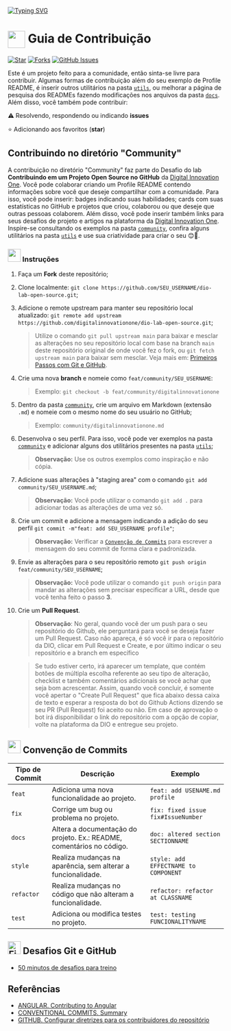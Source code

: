 <a href="https://git.io/typing-svg" target=_blank rel="nofollow noopener noreferrer"><img src="https://readme-typing-svg.demolab.com?font=Poppins&size=44&height=100&duration=1600&pause=1000&color=1e5ad1&width=750&lines=Fala+Devs!+Sejam+bem-vindos!+:);Web+Developers...;Mobile+Developers...;FullStack...;Systems+Analysts...;...and students!" alt="Typing SVG" data-canonical-src="https://readme-typing-svg.demolab.com?font=Poppins&size=44&duration=1600&pause=1000&color=1e5ad1&width=435&lines=Fala+Devs!+Sejam+bem-vindos!;Web+Developers...;Mobile+Developers...;FullStack..https://emresitesweb.com.br/wp-content/uploads/2023/11/gitironman01.png.;Systems+Analysts...;...and students!" style="max-width: 100%;">
<h1>
    <a href="https://www.dio.me/"> 
     <img align="center" width="40px" src="https://hermes.digitalinnovation.one/assets/diome/logo-minimized.png"></a>
    <span> Guia de Contribuição</span>
</h1>

[![Star](https://img.shields.io/github/stars/digitalinnovationone/dio-lab-open-source?style=social)](https://github.com/digitalinnovationone/dio-lab-open-source/stargazers)
[![Forks](https://img.shields.io/github/forks/digitalinnovationone/dio-lab-open-source?style=social)](https://github.com/digitalinnovationone/dio-lab-open-source/forks)
[![GitHub Issues](https://img.shields.io/github/issues/digitalinnovationone/dio-lab-open-source?style=social)](https://github.com/digitalinnovationone/dio-lab-open-source/issues/)

 Este é um projeto feito para a comunidade, então sinta-se livre para contribuir. Algumas formas de contribuição além do seu exemplo de Profile README, é inserir outros utilitários na pasta [`utils`](https://github.com/digitalinnovationone/dio-lab-open-source/tree/main/utils), ou melhorar a página de pesquisa dos READMEs fazendo modificações nos arquivos da pasta [`docs`](https://github.com/digitalinnovationone/dio-lab-open-source/tree/main/docs). <br>
 Além disso, você também pode contribuir:
 
⚠️ Resolvendo, respondendo ou indicando **issues**

⭐ Adicionando aos favoritos (**star**) 

##  Contribuindo no diretório "Community" 
 A contribuição no diretório "Community" faz parte do Desafio do lab **Contribuindo em um Projeto Open Source no GitHub** da [Digital Innovation One](https://www.dio.me/). Você pode colaborar criando um Profile README contendo informações sobre você que deseje compartilhar com a comunidade. Para isso, você pode inserir: badges indicando suas habilidades; cards com suas estatísticas no GitHub e projetos que criou, colaborou ou que deseje que outras pessoas colaborem. Além disso, você pode inserir também links para seus desafios de projeto e artigos na plataforma da [Digital Innovation One](https://www.dio.me/). <br>
 Inspire-se consultando os exemplos na pasta [`community`](https://github.com/digitalinnovationone/dio-lab-open-source/tree/main/community), confira alguns utilitários na pasta [`utils`](https://github.com/digitalinnovationone/dio-lab-open-source/tree/main/utils) e use sua criatividade para criar o seu 😊💙.

### <img src="https://github.com/emersonpessoa01/dio-lab-open-source/blob/main/image/gifs/animated-flame-01.gif" width="30px" height="30px"/> Instruções
1. Faça um **Fork** deste repositório;
2. Clone localmente: `git clone https://github.com/SEU_USERNAME/dio-lab-open-source.git`;
3. Adicione o remote upstream para manter seu repositório local atualizado: `git remote add upstream https://github.com/digitalinnovationone/dio-lab-open-source.git`;
    > Utilize o comando `git pull upstream main` para baixar e mesclar as alterações no seu repositório local com base na branch `main` deste repositório original de onde você fez o fork, ou `git fetch upstream main` para baixar sem mesclar. Veja mais em: [Primeiros Passos com Git e GitHub](https://github.com/elidianaandrade/dio-curso-git-github/blob/main/materiais-de-apoio/03-primeiros-passos-com-git-e-github.md).
4. Crie uma nova **branch** e nomeie como `feat/community/SEU_USERNAME`:
    > Exemplo: `git checkout -b feat/community/digitalinnovationone`
5. Dentro da pasta [`community`](https://github.com/digitalinnovationone/dio-lab-open-source/tree/main/community), crie um arquivo em Markdown (extensão `.md`) e nomeie com o mesmo nome do seu usuário no GitHub;
    > Exemplo: `community/digitalinnovationone.md` <br>
6. Desenvolva o seu perfil. Para isso, você pode ver exemplos na pasta [`community`](https://github.com/digitalinnovationone/dio-lab-open-source/tree/main/community) e adicionar alguns dos utilitários presentes na pasta [`utils`](https://github.com/digitalinnovationone/dio-lab-open-source/tree/main/utils);
    > **Observação:** Use os outros exemplos como inspiração e não cópia.
7. Adicione suas alterações à "staging area" com o comando `git add community/SEU_USERNAME.md`;
    > **Observação:** Você pode utilizar o comando `git add .` para adicionar todas as alterações de uma vez só.
8. Crie um commit e adicione a mensagem indicando a adição do seu perfil `git commit -m"feat: add SEU_USERNAME profile"`;
    > **Observação:** Verificar a [`Convenção de Commits`](https://github.com/kkademorais/dio-lab-open-source/blob/main/CONTRIBUTING.md#conven%C3%A7%C3%A3o-de-commits) para escrever a mensagem do seu commit de forma clara e padronizada.
9. Envie as alterações para o seu repositório remoto `git push origin feat/community/SEU_USERNAME`;
    > **Observação:** Você pode utilizar o comando `git push origin` para mandar as alterações sem precisar especificar a URL, desde que você tenha feito o passo **3**. 
10. Crie um **Pull Request**.
    > **Observação**: No geral, quando você der um push para o seu repositório do Github, ele perguntará para você se deseja fazer um Pull Request. Caso não apareça, é só você ir para o repositório da DIO, clicar em Pull Request e Create, e por último indicar o seu repositório e a branch em específico
    
    > Se tudo estiver certo, irá aparecer um template, que contém botões de múltipla escolha referente ao seu tipo de alteração, checklist e também comentários adicionais se você achar que seja bom acrescentar. Assim, quando você concluir, é somente você apertar o "Create Pull Request" que fica abaixo dessa caixa de texto e esperar a resposta do bot do Github Actions dizendo se seu PR (Pull Request) foi aceito ou não.
    > Em caso de aprovação o bot irá disponibilidar o link do repositório com a opção de copiar, volte na plataforma da DIO e entregue seu projeto.
    
## <img src="https://user-images.githubusercontent.com/74038190/206662607-d9e7591e-bbf9-42f9-9386-29efc927bc16.gif" width="30px" height="30px"> Convenção de Commits 

| Tipo de Commit | Descrição                                                            | Exemplo
| ---------------|----------------------------------------------------------------------|------------
| `feat`         | Adiciona uma nova funcionalidade ao projeto.                         | `feat: add USENAME.md profile`
| `fix`          | Corrige um bug ou problema no projeto.                               | `fix: fixed issue fix#IssueNumber`
| `docs`         | Altera a documentação do projeto. Ex.: README, comentários no código.| `doc: altered section SECTIONNAME`
| `style`        | Realiza mudanças na aparência, sem alterar a funcionalidade.         | `style: add EFFECTNAME to COMPONENT`
| `refactor`     | Realiza mudanças no código que não alteram a funcionalidade.         | `refactor: refactor at CLASSNAME`
| `test`         | Adiciona ou modifica testes no projeto.                              | `test: testing FUNCIONALITYNAME`

## <img src="https://user-images.githubusercontent.com/74038190/216122041-518ac897-8d92-4c6b-9b3f-ca01dcaf38ee.png" alt="Fire" width="30px" height="30px" style="max-width: 100%;"> Desafios Git e GitHub
- [50 minutos de desafios para treino](https://www.youtube.com/watch?v=kB5e-gTAl_s)


## Referências
- [ANGULAR. Contributing to Angular](https://github.com/angular/angular/blob/22b96b9/CONTRIBUTING.md)
- [CONVENTIONAL COMMITS. Summary](https://www.conventionalcommits.org/en/v1.0.0/)
- [GITHUB. Configurar diretrizes para os contribuidores do repositório](https://docs.github.com/pt/communities/setting-up-your-project-for-healthy-contributions/setting-guidelines-for-repository-contributors)
